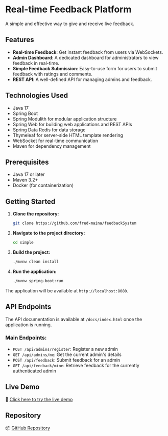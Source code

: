 # Real-time Feedback Platform

A simple and effective way to give and receive live feedback.

## Features

- **Real-time Feedback**: Get instant feedback from users via WebSockets.
- **Admin Dashboard**: A dedicated dashboard for administrators to view feedback in real-time.
- **Simple Feedback Submission**: Easy-to-use form for users to submit feedback with ratings and comments.
- **REST API**: A well-defined API for managing admins and feedback.

## Technologies Used

- Java 17  
- Spring Boot  
- Spring Modulith for modular application structure  
- Spring Web for building web applications and REST APIs  
- Spring Data Redis for data storage  
- Thymeleaf for server-side HTML template rendering  
- WebSocket for real-time communication  
- Maven for dependency management  

## Prerequisites

- Java 17 or later  
- Maven 3.2+  
- Docker (for containerization)  

## Getting Started

1. **Clone the repository:**
   ```bash
   git clone https://github.com/fred-maina/feedbackSystem
   ```

2. **Navigate to the project directory:**
   ```bash
   cd simple
   ```

3. **Build the project:**
   ```bash
   ./mvnw clean install
   ```

4. **Run the application:**
   ```bash
   ./mvnw spring-boot:run
   ```

The application will be available at `http://localhost:8080`.

## API Endpoints

The API documentation is available at `/docs/index.html` once the application is running.

### Main Endpoints:

- `POST /api/admins/register`: Register a new admin  
- `GET /api/admins/me`: Get the current admin's details  
- `POST /api/feedback`: Submit feedback for an admin  
- `GET /api/feedback/mine`: Retrieve feedback for the currently authenticated admin  

## Live Demo

🔗 [Click here to try the live demo](https://53c4-197-139-44-10.ngrok-free.app)

## Repository

📦 [GitHub Repository](https://github.com/fred-maina/feedbackSystem)

